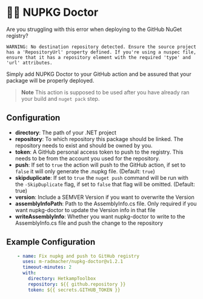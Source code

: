 # 🧑‍⚕️ NUPKG Doctor

Are you struggling with this error when deploying to the GitHub NuGet registry?
```
WARNING: No destination repository detected. Ensure the source project has a 'RepositoryUrl' property defined. If you're using a nuspec file, ensure that it has a repository element with the required 'type' and 'url' attributes.
```
Simply add NUPKG Doctor to your GitHub action and be assured that your package will be properly deployed.

> **Note**
> This action is supposed to be used after you have already ran your build and `nuget pack` step.

## Configuration

- **directory**: The path of your .NET project
- **repository**: To which repository this package should be linked. The repository needs to exist and should be owned by you.
- **token**: A GitHub personal access token to push to the registry. This needs to be from the account you used for the repository.
- **push**: If set to `true` the action will push to the GitHub action, if set to `false` it will only generate the .nupkg file. (Default: `true`)
- **skipduplicate**: If set to `true` the `nuget push` command will be run with the  `-SkipDuplicate` flag, if set to `false` that flag will be omitted. (Default: true)
- **version**: Include a SEMVER Version if you want to overwrite the Version
- **assemblyInfoPath**: Path to the AssemblyInfo.cs file. Only required if you want nupkg-doctor to update the Version info in that file
- **writeAssemblyInfo**: Whether you want nupkg-doctor to write to the AssemblyInfo.cs file and push the change to the repository

## Example Configuration

```YAML
    - name: Fix nupkg and push to GitHub registry
      uses: m-radmacher/nupkg-doctor@v1.2.1
      timeout-minutes: 2
      with:
        directory: HetkampToolbox
        repository: ${{ github.repository }}
        token: ${{ secrets.GITHUB_TOKEN }}
```
